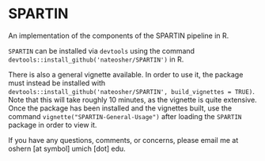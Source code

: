 # SPARTIN

An implementation of the components of the SPARTIN pipeline in R. 

`SPARTIN` can be installed via `devtools` using the command `devtools::install_github('nateosher/SPARTIN')` in R. 

There is also a general vignette available. In order to use it, the package must instead be installed with `devtools::install_github('nateosher/SPARTIN', build_vignettes = TRUE)`. Note that this will take roughly 10 minutes, as the vignette is quite extensive. Once the package has been installed and the vignettes built, use the command `vignette("SPARTIN-General-Usage")` after loading the `SPARTIN` package in order to view it. 

If you have any questions, comments, or concerns, please email me at oshern [at symbol] umich [dot] edu.
